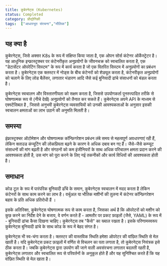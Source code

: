 ```yaml
---
title: कुबेरनेट्स (Kubernetes) 
status: Completed
category: प्रौद्योगिकी
tags:  ["आधारभूत संरचना","मौलिक"]
---
```


## यह क्या है

कुबेरनेट्स, जिसे अक्सर K8s के रूप में संक्षिप्त किया जाता है, एक ओपन सोर्स कंटेनर ऑर्केस्ट्रेटर है। यह आधुनिक इन्फ्रास्ट्रक्चर पर कंटेनरीकृत अनुप्रयोगों के जीवनचक्र को स्वचालित करता है, एक "डेटासेंटर ऑपरेटिंग सिस्टम" के रूप में कार्य करता है जो एक वितरित सिस्टम में अनुप्रयोगों का प्रबंधन करता है। कुबेरनेट्स एक क्लस्टर में नोड्स के बीच कंटेनरों को शेड्यूल करता है, कंटेनरीकृत अनुप्रयोगों को चलाने के लिए लोड बैलेंसर, लगातार भंडारण आदि जैसे कई बुनियादी ढांचे संसाधनों को बंडल करता है।

कुबेरनेट्स स्वचालन और विस्तारणीयता को सक्षम करता है, जिससे उपयोगकर्ता पुनरुत्पादित तरीके से घोषणात्मक रूप से (नीचे देखें) अनुप्रयोगों को तैनात कर सकते हैं। कुबेरनेट्स अपने API के माध्यम से एक्स्टेंसिबल है , जिससे अनुभवी कुबेरनेट्स व्यवसायियों को उनकी आवश्यकताओं के अनुसार इसकी स्वचालन क्षमताओं का लाभ उठाने की अनुमति मिलती है।

## समस्या 

इंफ्रास्ट्रक्चर ऑटोमेशन और घोषणात्मक कॉन्फ़िगरेशन प्रबंधन लंबे समय से महत्वपूर्ण अवधारणाएं रही हैं, लेकिन क्लाउड कंप्यूटिंग की लोकप्रियता बढ़ने के कारण वे अधिक दबाव बन गए हैं। जैसे-जैसे कम्प्यूट संसाधनों की मांग बढ़ती है और संगठनों को कम इंजीनियरों के साथ अधिक परिचालन क्षमता प्रदान करने की आवश्यकता होती है, उस मांग को पूरा करने के लिए नई तकनीकों और कार्य विधियों की आवश्यकता होती है।

## समाधान 

कोड टूल के रूप में पारंपरिक बुनियादी ढाँचे के समान, कुबेरनेट्स स्वचालन में मदद करता है लेकिन कंटेनरों के साथ काम करने का लाभ है। वर्चुअल या भौतिक मशीनों की तुलना में कंटेनर कॉन्फ़िगरेशन बहाव के प्रति अधिक प्रतिरोधी हैं ।

इसके अतिरिक्त, कुबेरनेट्स घोषणात्मक रूप से काम करता है, जिसका अर्थ है कि ऑपरेटरों को मशीन को कुछ करने का निर्देश देने के बजाय, वे वर्णन करते हैं - आमतौर पर प्रकट फ़ाइलों (जैसे, YAML) के रूप में - बुनियादी ढांचा कैसा दिखना चाहिए। कुबेरनेट्स तब "कैसे" का ख्याल रखता है। इसके परिणामस्वरूप कुबेरनेट्स बुनियादी ढांचे के साथ कोड के रूप में बेहद संगत है।

कुबेरनेट्स भी स्व-चंगा करता है। क्लस्टर की वास्तविक स्थिति हमेशा ऑपरेटर की वांछित स्थिति से मेल खाती है। यदि कुबेरनेट्स प्रकट फ़ाइलों में वर्णित से विचलन का पता लगाता है, तो कुबेरनेट्स नियंत्रक इसे ठीक करता है। जबकि कुबेरनेट्स द्वारा उपयोग की जाने वाली अवसंरचना लगातार बदलती रहती है, कुबेरनेट्स लगातार और स्वचालित रूप से परिवर्तनों के अनुकूल होते हैं और यह सुनिश्चित करते हैं कि यह वांछित स्थिति से मेल खाता है।
